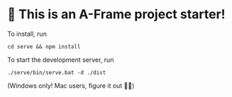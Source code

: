 # 🚀 This is an A-Frame project starter!

To install, run

```
cd serve && npm install
```

To start the development server, run

```
./serve/bin/serve.bat -d ./dist
```

(Windows only! Mac users, figure it out 🤷‍♂️)
